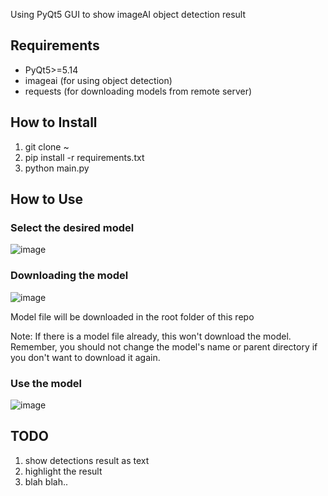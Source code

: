 Using PyQt5 GUI to show imageAI object detection result

## Requirements
* PyQt5>=5.14
* imageai (for using object detection)
* requests (for downloading models from remote server)

## How to Install
1. git clone ~
2. pip install -r requirements.txt
3. python main.py

## How to Use
### Select the desired model
![image](https://github.com/yjg30737/pyqt-imageai-gui/assets/55078043/e947be1b-56bc-4d11-9092-9225df7d7436)

### Downloading the model
![image](https://github.com/yjg30737/pyqt-imageai-gui/assets/55078043/4b9783f1-5fe7-4af7-9f24-498d00867715)

Model file will be downloaded in the root folder of this repo

Note: If there is a model file already, this won't download the model. Remember, you should not change the model's name or parent directory if you don't want to download it again.

### Use the model
![image](https://github.com/yjg30737/pyqt-imageai-gui/assets/55078043/8dec0f2c-026f-448e-a480-ef41a2d19a0a)

## TODO
1. show detections result as text
2. highlight the result
3. blah blah..
